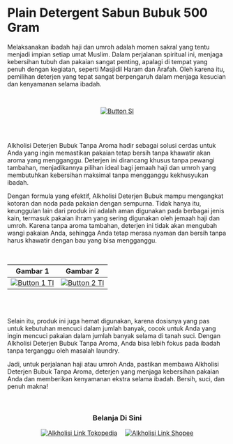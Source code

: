 # Plain Detergent Sabun Bubuk 500 Gram

Melaksanakan ibadah haji dan umroh adalah momen sakral yang tentu menjadi impian setiap umat Muslim. Dalam perjalanan spiritual ini, menjaga kebersihan tubuh dan pakaian sangat penting, apalagi di tempat yang penuh dengan kegiatan, seperti Masjidil Haram dan Arafah. Oleh karena itu, pemilihan deterjen yang tepat sangat berpengaruh dalam menjaga kesucian dan kenyamanan selama ibadah.

<br>

<div align = center>
    
[![Button SI]][Link SI]

<br>
<br>
</div>

Alkholisi Deterjen Bubuk Tanpa Aroma hadir sebagai solusi cerdas untuk Anda yang ingin memastikan pakaian tetap bersih tanpa khawatir akan aroma yang mengganggu. Deterjen ini dirancang khusus tanpa pewangi tambahan, menjadikannya pilihan ideal bagi jemaah haji dan umroh yang membutuhkan kebersihan maksimal tanpa mengganggu kekhusyukan ibadah.

Dengan formula yang efektif, Alkholisi Deterjen Bubuk mampu mengangkat kotoran dan noda pada pakaian dengan sempurna. Tidak hanya itu, keunggulan lain dari produk ini adalah aman digunakan pada berbagai jenis kain, termasuk pakaian ihram yang sering digunakan oleh jemaah haji dan umroh. Karena tanpa aroma tambahan, deterjen ini tidak akan mengubah wangi pakaian Anda, sehingga Anda tetap merasa nyaman dan bersih tanpa harus khawatir dengan bau yang bisa mengganggu.

<!---------------------------------[ Bagian Table Image ]---------------------------------->
<br>

<div align = center>

| Gambar 1 | Gambar 2|
|----------|----------|
| [![Button 1 TI]][Link 1 TI]   | [![Button 2 TI]][Link 2 TI]  |

<br>
<br>
</div>

Selain itu, produk ini juga hemat digunakan, karena dosisnya yang pas untuk kebutuhan mencuci dalam jumlah banyak, cocok untuk Anda yang ingin mencuci pakaian dalam jumlah banyak selama di tanah suci. Dengan Alkholisi Deterjen Bubuk Tanpa Aroma, Anda bisa lebih fokus pada ibadah tanpa terganggu oleh masalah laundry.

Jadi, untuk perjalanan haji atau umroh Anda, pastikan membawa Alkholisi Deterjen Bubuk Tanpa Aroma, deterjen yang menjaga kebersihan pakaian Anda dan memberikan kenyamanan ekstra selama ibadah. Bersih, suci, dan penuh makna!

<!---------------------------------[ Bagian Marketplace ]---------------------------------->


<br>

<div align = center>

### Belanja Di Sini

[![Alkholisi Link Tokopedia]][Tokped]   
[![Alkholisi Link Shopee]][Shopee]

<br>
<br>
    
<!---------------------------------[ Bagian Single Image ]---------------------------------->

[Button SI]: https://blogger.googleusercontent.com/img/a/AVvXsEjtC3ECd4LpsPAbtfajyNGBscHWErItR0Qw9X-nAROj-JbwsJz4Qz9LCt8upKjeKx2uC5CbhF374nquv-tvr0-DTvFTPKpm2SMOCkMeydx37e5i_hNNrwEAoamkTyqoLK2vnyXKwb9kvRDnjNH1zNB3dU4mGRed9DSdwK0l2G7Ib1KvHAGVibJRXcRub7aq
[Link SI]: #

<!---------------------------------[ Bagian Table Image ]---------------------------------->
[Button 1 TI]: https://blogger.googleusercontent.com/img/b/R29vZ2xl/AVvXsEg4gz6F4SAYhRQ7ZSr0DwXe3Cgzxcqd-xhiv0agTR_bR2Mu5CwY0R3R_dS4G8n_HfLdaf__8VffjT0YEHnxwJ25wQxzdG0wX2Csp4Wsbn55-37eiaHHmXO5EeFV3sYRMZVI6aPTLw-q_q4lFiE9Zi6GoPutB5HpNN47MvYAeUQQNJwNWDIc0ZhDXlIhTRE/s320/alkholisi-deterjen-bubuk-500g-haji-dan-umroh.jpg
[Link 1 TI]: #
[Button 2 TI]: https://blogger.googleusercontent.com/img/b/R29vZ2xl/AVvXsEjRIqV8nfpZ2AI6sgJbx_77ysNBgGRSbLiT7mA4KbBKN-Iw4mwP6MXn2otYH-6qLfDHXdte5QTm2CXVBja2d69UrDQO1GaU08HYfLVR6IdInXmiwyP1u3YyxW58XwGABKTzYWixc9R_nNzPHGj4sKoSfQr8RyoJow9o2tm2spC2j3sYTA0wJX-68lQw8RM/s320/alkholisi-deterjen-bubuk-500g-haji-dan-umroh-2.jpg
[Link 2 TI]: #


<!---------------------------------[ Bagian Logo dan Link ]---------------------------------->

[Alkholisi Link Tokopedia]: https://www.cdnlogo.com/logos/t/96/tokopedia.svg
[Alkholisi Link Shopee]: https://upload.wikimedia.org/wikipedia/commons/thumb/f/fe/Shopee.svg/1200px-Shopee.svg.png
[Tokped]: https://www.tokopedia.com/lapaklaundry/alkholisi-deterjen-bubuk-500-gr-tanpa-aroma-pilihan-tepat-untuk-haji-dan-umroh-1730937869132072480
[Shopee]: https://shopee.co.id/product/96503208/27627947538/
</div>
